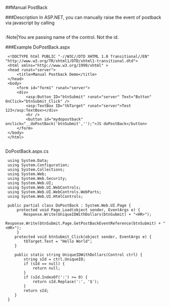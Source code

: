 
##Manual PostBack

###Description
In ASP.NET, you can manually raise the event of postback via javascript by calling
```aspx-cs
 ```
:Note|You are passing name of the control. Not the id.

###Example
DoPostBack.aspx
```aspx-cs
 <!DOCTYPE html PUBLIC "-//W3C//DTD XHTML 1.0 Transitional//EN" "http://www.w3.org/TR/xhtml1/DTD/xhtml1-transitional.dtd">
 <html xmlns="http://www.w3.org/1999/xhtml" >
 <head runat="server">
     <title>Manual Postback Demo</title>
 </head>
 <body>
     <form id="form1" runat="server">
     <div>
         <asp:Button ID="btnSubmit" runat="server" Text="Button" OnClick="btnSubmit_Click" />
         <asp:TextBox ID="tbTarget" runat="server">Test 123</asp:TextBox></div>               
         <hr />
         <button id="mydopostback" onclick="__doPostBack('btnSubmit','');">JS doPostBack</button>
     </form>
 </body>
 </html>
 
 ```


DoPostBack.aspx.cs
```aspx-cs
 using System.Data;
 using System.Configuration;
 using System.Collections;
 using System.Web;
 using System.Web.Security;
 using System.Web.UI;
 using System.Web.UI.WebControls;
 using System.Web.UI.WebControls.WebParts;
 using System.Web.UI.HtmlControls;
 
 public partial class DoPostBack : System.Web.UI.Page {
     protected void Page_Load(object sender, EventArgs e) {
 		Response.Write(UniqueIDWithDollars(btnSubmit) + "<HR>");
 		Response.Write(btnSubmit.Page.GetPostBackEventReference(btnSubmit) + "<HR>");
     }
 	protected void btnSubmit_Click(object sender, EventArgs e) {
 		tbTarget.Text = "Hello World";
 	}
 
 	public static string UniqueIDWithDollars(Control ctrl) {
 		string sId = ctrl.UniqueID;
 		if (sId == null) {
 			return null;
 		}
 		if (sId.IndexOf(':') >= 0) {
 			return sId.Replace(':', '$');
 		}
 		return sId;
 	}
 }
 
 ```



